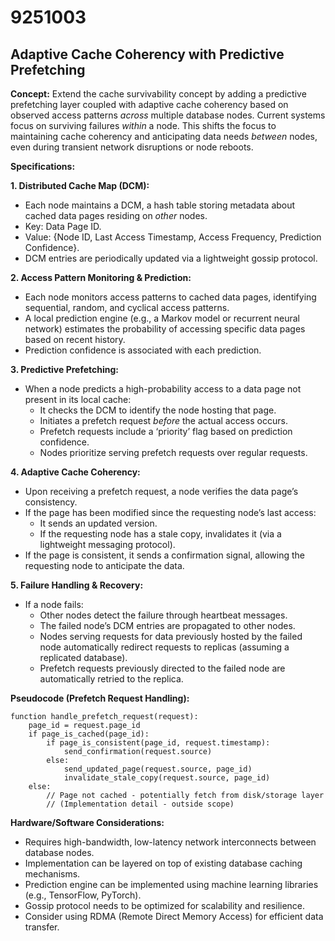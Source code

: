# 9251003

## Adaptive Cache Coherency with Predictive Prefetching

**Concept:** Extend the cache survivability concept by adding a predictive prefetching layer coupled with adaptive cache coherency based on observed access patterns *across* multiple database nodes. Current systems focus on surviving failures *within* a node. This shifts the focus to maintaining cache coherency and anticipating data needs *between* nodes, even during transient network disruptions or node reboots.

**Specifications:**

**1. Distributed Cache Map (DCM):**

*   Each node maintains a DCM, a hash table storing metadata about cached data pages residing on *other* nodes.
*   Key: Data Page ID.
*   Value: {Node ID, Last Access Timestamp, Access Frequency, Prediction Confidence}.
*   DCM entries are periodically updated via a lightweight gossip protocol.

**2. Access Pattern Monitoring & Prediction:**

*   Each node monitors access patterns to cached data pages, identifying sequential, random, and cyclical access patterns.
*   A local prediction engine (e.g., a Markov model or recurrent neural network) estimates the probability of accessing specific data pages based on recent history.
*   Prediction confidence is associated with each prediction.

**3. Predictive Prefetching:**

*   When a node predicts a high-probability access to a data page not present in its local cache:
    *   It checks the DCM to identify the node hosting that page.
    *   Initiates a prefetch request *before* the actual access occurs.
    *   Prefetch requests include a ‘priority’ flag based on prediction confidence.
    *   Nodes prioritize serving prefetch requests over regular requests.

**4. Adaptive Cache Coherency:**

*   Upon receiving a prefetch request, a node verifies the data page’s consistency.
*   If the page has been modified since the requesting node’s last access:
    *   It sends an updated version.
    *   If the requesting node has a stale copy, invalidates it (via a lightweight messaging protocol).
*   If the page is consistent, it sends a confirmation signal, allowing the requesting node to anticipate the data.

**5. Failure Handling & Recovery:**

*   If a node fails:
    *   Other nodes detect the failure through heartbeat messages.
    *   The failed node’s DCM entries are propagated to other nodes.
    *   Nodes serving requests for data previously hosted by the failed node automatically redirect requests to replicas (assuming a replicated database).
    *   Prefetch requests previously directed to the failed node are automatically retried to the replica.

**Pseudocode (Prefetch Request Handling):**

```
function handle_prefetch_request(request):
    page_id = request.page_id
    if page_is_cached(page_id):
        if page_is_consistent(page_id, request.timestamp):
            send_confirmation(request.source)
        else:
            send_updated_page(request.source, page_id)
            invalidate_stale_copy(request.source, page_id)
    else:
        // Page not cached - potentially fetch from disk/storage layer
        // (Implementation detail - outside scope)
```

**Hardware/Software Considerations:**

*   Requires high-bandwidth, low-latency network interconnects between database nodes.
*   Implementation can be layered on top of existing database caching mechanisms.
*   Prediction engine can be implemented using machine learning libraries (e.g., TensorFlow, PyTorch).
*   Gossip protocol needs to be optimized for scalability and resilience.
*   Consider using RDMA (Remote Direct Memory Access) for efficient data transfer.